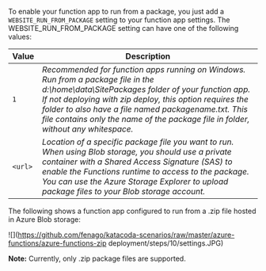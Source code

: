 
To enable your function app to run from a package, you just add a `WEBSITE_RUN_FROM_PACKAGE` setting to your function app settings. The WEBSITE_RUN_FROM_PACKAGE setting can have one of the following values:

Value |	Description
--- | ---
`1` |	*Recommended for function apps running on Windows. Run from a package file in the d:\home\data\SitePackages folder of your function app. If not deploying with zip deploy, this option requires the folder to also have a file named packagename.txt. This file contains only the name of the package file in folder, without any whitespace.*
`<url>` |	*Location of a specific package file you want to run. When using Blob storage, you should use a private container with a Shared Access Signature (SAS) to enable the Functions runtime to access to the package. You can use the Azure Storage Explorer to upload package files to your Blob storage account.*

The following shows a function app configured to run from a .zip file hosted in Azure Blob storage:

![](https://github.com/fenago/katacoda-scenarios/raw/master/azure-functions/azure-functions-zip deployment/steps/10/settings.JPG)

**Note:** Currently, only .zip package files are supported.